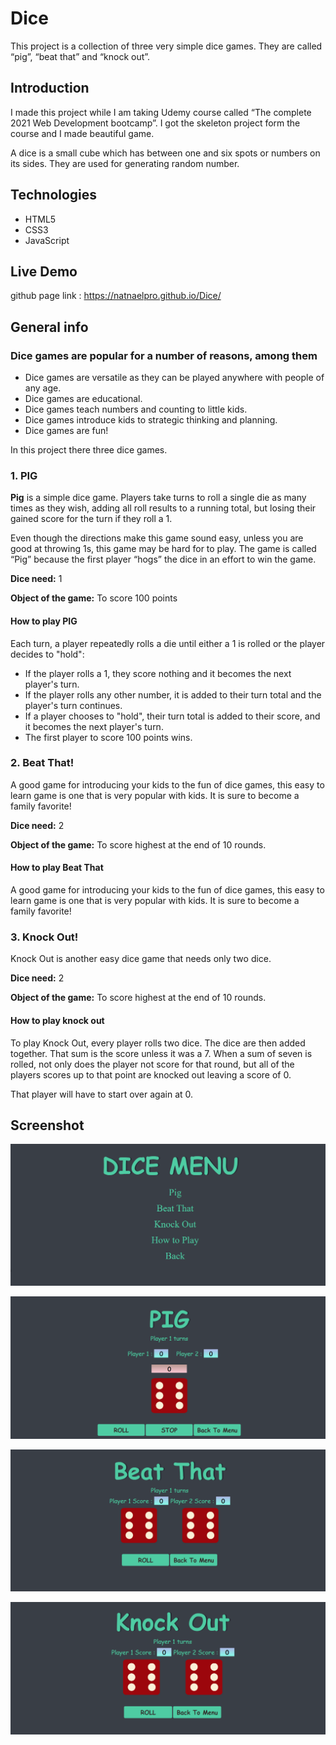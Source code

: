 # Dice
This project is a collection of three very simple dice games. They are called “pig”, “beat that” and “knock out”. 

## Introduction
I made this project while I am taking Udemy course called “The complete 2021 Web Development bootcamp”. I got the skeleton project form the course and I made beautiful game. 

A dice is a small cube which has between one and six spots or numbers on its sides. They are used for generating random number.

## Technologies
* HTML5
* CSS3
* JavaScript

## Live Demo
github page link : https://natnaelpro.github.io/Dice/

## General info
### Dice games are popular for a number of reasons, among them
* Dice games are versatile as they can be played anywhere with people of any age.
* Dice games are educational.
* Dice games teach numbers and counting to little kids.
* Dice games introduce kids to strategic thinking and planning. 
* Dice games are fun!

In this project there three dice games.

### 1. PIG
**Pig** is a simple dice game. Players take turns to roll a single die as many times as they wish, adding all roll results to a running total, but losing their gained score for the turn if they roll a 1.  

Even though the directions make this game sound easy, unless you are good at throwing 1s, this game may be hard for to play. The game is called “Pig” because the first player “hogs” the dice in an effort to win the game.  

**Dice need:** 1  

**Object of the game:** To score 100 points  

#### How to play PIG
Each turn, a player repeatedly rolls a die until either a 1 is rolled or the player decides to "hold":
* If the player rolls a 1, they score nothing and it becomes the next player's turn.
* If the player rolls any other number, it is added to their turn total and the player's turn continues.
* If a player chooses to "hold", their turn total is added to their score, and it becomes the next player's turn.
* The first player to score 100 points wins.

### 2. Beat That!
A good game for introducing your kids to the fun of dice games, this easy to learn game is one that is very popular with kids. It is sure to become a family favorite!  

**Dice need:** 2  

**Object of the game:** To score highest at the end of 10 rounds.  

#### How to play Beat That
A good game for introducing your kids to the fun of dice games, this easy to learn game is one that is very popular with kids. It is sure to become a family favorite!

### 3. Knock Out!
Knock Out is another easy dice game that needs only two dice.  

**Dice need:** 2  

**Object of the game:** To score highest at the end of 10 rounds. 

#### How to play knock out 
To play Knock Out, every player rolls two dice. The dice are then added together. That sum is the score unless it was a 7. When a sum of seven is rolled, not only does the player not score for that round, but all of the players scores up to that point are knocked out leaving a score of 0.  

That player will have to start over again at 0.  

## Screenshot 

![beat_that](images/menu.png)  

![beat_that](images/Pig.png)  

![beat_that](images/beat_that.png)  

![beat_that](images/knock_out.png)  

